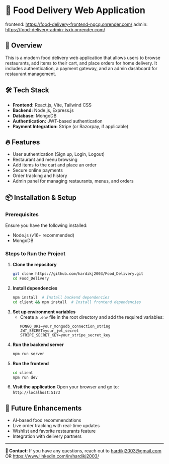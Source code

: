 # 🍔 Food Delivery Web Application
frontend: https://food-delivery-frontend-ngcq.onrender.com/
admin: https://food-delivery-admin-isxb.onrender.com/

## 🚀 Overview
This is a modern food delivery web application that allows users to browse restaurants, add items to their cart, and place orders for home delivery. It includes authentication, a payment gateway, and an admin dashboard for restaurant management.

## 🛠️ Tech Stack
- **Frontend:** React.js, Vite, Tailwind CSS
- **Backend:** Node.js, Express.js
- **Database:** MongoDB
- **Authentication:** JWT-based authentication
- **Payment Integration:** Stripe (or Razorpay, if applicable)

## 🔥 Features
- User authentication (Sign up, Login, Logout)
- Restaurant and menu browsing
- Add items to the cart and place an order
- Secure online payments
- Order tracking and history
- Admin panel for managing restaurants, menus, and orders

## 📦 Installation & Setup
### Prerequisites
Ensure you have the following installed:
- Node.js (v16+ recommended)
- MongoDB

### Steps to Run the Project
1. **Clone the repository**
   ```bash
   git clone https://github.com/hardikj2003/Food_Delivery.git
   cd Food_Delivery
   ```
2. **Install dependencies**
   ```bash
   npm install  # Install backend dependencies
   cd client && npm install  # Install frontend dependencies
   ```
3. **Set up environment variables**
   - Create a `.env` file in the root directory and add the required variables:
     ```env
     MONGO_URI=your_mongodb_connection_string
     JWT_SECRET=your_jwt_secret
     STRIPE_SECRET_KEY=your_stripe_secret_key
     ```
4. **Run the backend server**
   ```bash
   npm run server
   ```
5. **Run the frontend**
   ```bash
   cd client
   npm run dev
   ```
6. **Visit the application**
   Open your browser and go to: `http://localhost:5173`

## 🎯 Future Enhancements
- AI-based food recommendations
- Live order tracking with real-time updates
- Wishlist and favorite restaurants feature
- Integration with delivery partners

---
**📧 Contact:** If you have any questions, reach out to hardikj2003@gmail.com  OR  https://www.linkedin.com/in/hardikj2003/
